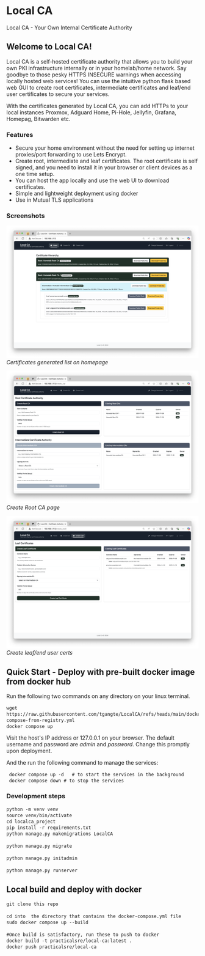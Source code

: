 # Local CA 
Local CA - Your Own Internal Certificate Authority 

## Welcome to Local CA!  

Local CA is a self-hosted certificate authority that allows you to build your own PKI infrastructure internally or in your homelab/home network. Say goodbye to those pesky HTTPS INSECURE  warnings when accessing locally hosted web services! 
You can use the intuitive python flask based web GUI to create root certificates, intermediate certificates and leaf/end user certificates to secure your services. 

With the certificates generated by Local CA, you can add HTTPs to your local instances Proxmox, Adguard Home, Pi-Hole, Jellyfin, Grafana, Homepag, Bitwarden etc. 

### Features
- Secure your home environment without the need for setting up internet proxies/port forwarding to use Lets Encrypt. 
- Create root, intermediate and leaf certificates. The root certificate is self signed, and you need to install it in your browser or client devices as a one time setup.  
- You can host the app locally and use the web UI to download certificates. 
- Simple and lightweight deployment using docker
- Use in Mutual TLS applications  

### Screenshots 
![Screenshot 1](screenshots/localca-1.1.png)  
*Certificates generated list on homepage*


![Screenshot 1](screenshots/localca-1.2.png)  
*Create Root CA page*


![Screenshot 1](screenshots/localca1.3.png)  
*Create leaf/end user certs*

## Quick Start - Deploy with pre-built docker image from docker hub 

Run the following two commands on any directory on your linux terminal.

```
wget https://raw.githubusercontent.com/tgangte/LocalCA/refs/heads/main/docker-compose-from-registry.yml
docker compose up 
```
Visit the host's IP address or 127.0.0.1 on your browser. The default username and password are _admin_ and _password_. Change this promptly upon deployment. 

And the run the following command to manage the services:

```
 docker compose up -d   # to start the services in the background 
 docker compose down # to stop the services
```

### Development steps
```
python -m venv venv
source venv/bin/activate
cd localca_project
pip install -r requirements.txt
python manage.py makemigrations LocalCA

python manage.py migrate

python manage.py initadmin

python manage.py runserver
```

## Local build and deploy with docker

```
git clone this repo

cd into  the directory that contains the docker-compose.yml file
sudo docker compose up --build

#Once build is satisfactory, run these to push to docker
docker build -t practicalsre/local-ca:latest .
docker push practicalsre/local-ca

```


